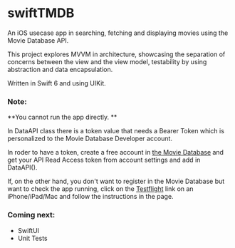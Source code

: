 # swiftTMDB

An iOS usecase app in searching, fetching and displaying movies using the Movie Database API.

This project explores MVVM in architecture, showcasing the separation of concerns between the view and the view model, testability by using abstraction and data encapsulation.

Written in Swift 6 and using UIKit.

### Note:

**You cannot run the app directly. **

In DataAPI class there is a token value that needs a Bearer Token which is personalized to the Movie Database Developer account.

In roder to have a token, create a free account in [the Movie Database](https://www.themoviedb.org) and get your API Read Access token from account settings and add in DataAPI().


If, on the other hand, you don't want to register in the Movie Database but want to check the app running, click on the [Testflight](https://testflight.apple.com/join/1cfsc72Z) link on an iPhone/iPad/Mac and follow the instructions in the page.

### Coming next:

- SwiftUI 
- Unit Tests

